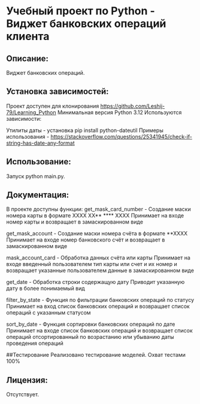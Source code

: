 # Учебный проект по Python - Виджет банковских операций клиента

## Описание:

Виджет банковских операций.

## Установка зависимостей:

Проект доступен для клонирования https://github.com/Leshij-79/Learning_Python
Минимальная версия Python 3.12
Используются зависимости:

Утилиты даты - установка pip install python-dateutil
Примеры использования - https://stackoverflow.com/questions/25341945/check-if-string-has-date-any-format

## Использование:

Запуск python main.py.

## Документация:

В проекте доступны функции:
get_mask_card_number - Создание маски номера карты в формате ХХХХ ХХ** **** ХХХХ
Принимает на входе номер карты и возвращает в замаскированном виде

get_mask_account - Создание маски номера счёта в формате **ХХХХ
Принимает на входе номер банковского счёт и возвращает в замаскированном виде

mask_account_card - Обработка данных счёта или карты
Принимает на входе введенный пользователем тип карты или счет и их номер и возвращает 
указанные пользователем данные в замаскированном виде 

get_date - Обработка строки содержащую дату
Приводит указанную дату в более понимаемый вид

filter_by_state - Функция по фильтрации банковских операций по статусу
Принимает на вход список банковских операций и возвращает список операций с указанным статусом

sort_by_date - Функция сортировки банковских операций по дате
Принимает на входе список банковских операций и возвращает список операций отсортированный по возрастанию
или убыванию даты проведения операций

##Тестирование
Реализовано тестирование моделей.
Охват тестами 100%

## Лицензия:

Отсутствует.
